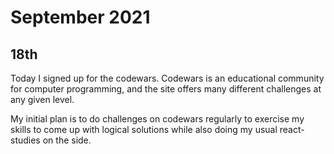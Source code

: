# September 2021

## 18th

Today I signed up for the codewars. Codewars is an educational community for computer programming, and the site offers many different challenges at any given level.

My initial plan is to do challenges on codewars regularly to exercise my skills to come up with logical solutions while also doing my usual react-studies on the side.
